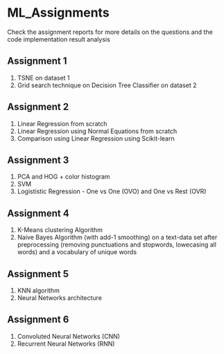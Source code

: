 # ML_Assignments
Check the assignment reports for more details on the questions and the code implementation result analysis 
## Assignment 1
1. TSNE on dataset 1 <br>
2. Grid search technique on Decision Tree Classifier on dataset 2
## Assignment 2
1. Linear Regression from scratch <br>
2. Linear Regression using Normal Equations from scratch <br>
3. Comparison using Linear Regression using Scikit-learn
## Assignment 3
1. PCA and HOG + color histogram <br>
2. SVM <br>
3. Logististic Regression - One vs One (OVO) and One vs Rest (OVR)
## Assignment 4
1. K-Means clustering Algorithm <br>
2. Naive Bayes Algorithm (with add-1 smoothing) on a text-data set after preprocessing (removing punctuations and stopwords, lowecasing all words) and a vocabulary of unique words
## Assignment 5
1. KNN algorithm <br>
2. Neural Networks architecture
## Assignment 6
1. Convoluted Neural Networks (CNN) <br>
2. Recurrent Neural Networks (RNN) 
